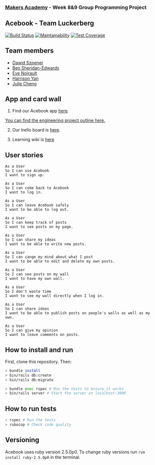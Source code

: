 ### [Makers Academy](http://www.makersacademy.com) - Week 8&9 Group Programming Project

Acebook - Team Luckerberg
-

[![Build Status](https://travis-ci.org/Hyan18/acebook-luckerberg.svg?branch=master)](https://travis-ci.org/Hyan18/acebook-luckerberg)
[![Maintainability](https://api.codeclimate.com/v1/badges/a99a88d28ad37a79dbf6/maintainability)](https://codeclimate.com/github/codeclimate/codeclimate/maintainability)
[![Test Coverage](https://api.codeclimate.com/v1/badges/a99a88d28ad37a79dbf6/test_coverage)](https://codeclimate.com/github/codeclimate/codeclimate/test_coverage)

## Team members
- [Dawid Szpener](https://github.com/DawidSzpener)
- [Ben Sheridan-Edwards](https://github.com/BenSheridanEdwards)
- [Eve Noirault](https://github.com/even13)
- [Harrison Yan](https://github.com/Hyan18/)
- [Julie Cheng](https://github.com/jj49411)

## App and card wall
1. Find our Acebook app [here](https://acebook-luckerberg.herokuapp.com/).

[You can find the engineering project outline here.](https://github.com/makersacademy/course/tree/master/engineering_projects/rails)

2. Our trello board is [here](https://trello.com/b/0LloZrOg/acebook-luckerberg).

3. Learning wiki is [here](https://github.com/Hyan18/acebook-luckerberg/blob/master/learning-wiki.md)

## User stories  
```
As a User  
So I can use Acebook  
I want to sign up.  
```  
```
As a User
So I can come back to Acebook  
I want to log in.  
```  
```
As a User  
So I can leave Acebook safely 
I want to be able to log out.
```

```
As a User
So I can keep track of posts
I want to see posts on my page.
```

```
As a User
So I can share my ideas
I want to be able to write new posts.
```

```
As a User 
So I can cange my mind about what I post
I want to be able to edit and delete my own posts.
```

```
As a User
So I can see posts on my wall
I want to have my own wall.
```

```
As a User
So I don't waste time
I want to see my wall directly when I log in.
```

```
As a User
So I can share ideas
I want to be able to publish posts on people's walls as well as my own.
```

```
As a User
So I can give my opinion
I want to leave comments on posts.
```


## How to install and run

First, clone this repository. Then:

```bash
> bundle install
> bin/rails db:create
> bin/rails db:migrate

> bundle exec rspec # Run the tests to ensure it works
> bin/rails server # Start the server at localhost:3000
```
## How to run tests
```bash
> rspec # Run the tests
> rubocop # Check code quality
```
## Versioning
Acebook uses ruby version 2.5.0p0. To change ruby versions run
```rvm install ruby-2.5.0p0``` in the terminal.
